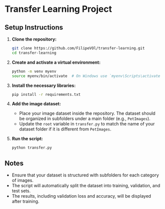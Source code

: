 # Transfer Learning Project

## Setup Instructions

1. **Clone the repository:**
    ```sh
    git clone https://github.com/FilipeVOl/transfer-learning.git
    cd transfer-learning
    ```

2. **Create and activate a virtual environment:**
    ```sh
    python -m venv myenv
    source myenv/bin/activate  # On Windows use `myenv\Scripts\activate`
    ```

3. **Install the necessary libraries:**
    ```sh
    pip install -r requirements.txt
    ```

4. **Add the image dataset:**
    - Place your image dataset inside the repository. The dataset should be organized in subfolders under a main folder (e.g., `PetImages`).
    - Update the `root` variable in `transfer.py` to match the name of your dataset folder if it is different from `PetImages`.

5. **Run the script:**
    ```sh
    python transfer.py
    ```

## Notes

- Ensure that your dataset is structured with subfolders for each category of images.
- The script will automatically split the dataset into training, validation, and test sets.
- The results, including validation loss and accuracy, will be displayed after training.
